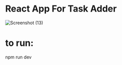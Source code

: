 # React App For Task Adder
![Screenshot (13)](https://github.com/user-attachments/assets/b6431c8b-4df9-4495-88f2-b220eb4db0b1)
# to run:
  npm run dev
